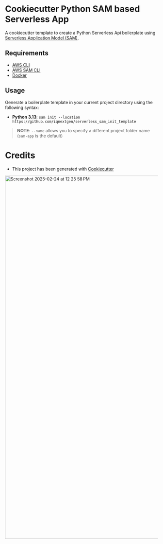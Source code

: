 # Cookiecutter Python SAM based Serverless App

A cookiecutter template to create a Python Serverless Api boilerplate using [Serverless Application Model (SAM)](https://github.com/awslabs/serverless-application-model).

## Requirements

- [AWS CLI](https://docs.aws.amazon.com/cli/latest/userguide/getting-started-install.html)
- [AWS SAM CLI](https://github.com/awslabs/aws-sam-cli)
- [Docker](https://docs.docker.com/engine/install/)

## Usage

Generate a boilerplate template in your current project directory using the following syntax:

- **Python 3.13**: `sam init --location https://github.com/iqnextgen/serverless_sam_init_template`

> **NOTE**: `--name` allows you to specify a different project folder name (`sam-app` is the default)

# Credits

- This project has been generated with [Cookiecutter](https://github.com/audreyr/cookiecutter)

<img width="1195" alt="Screenshot 2025-02-24 at 12 25 58 PM" src="https://github.com/user-attachments/assets/8ae78fb8-97f0-4df7-ba8a-5ac9bd81d215" />



